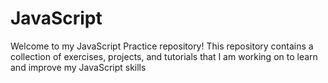 # JavaScript
Welcome to my JavaScript Practice repository! This repository contains a collection of exercises, projects, and tutorials that I am working on to learn and improve my JavaScript skills
